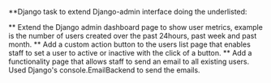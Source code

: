 **Django task to extend Django-admin interface doing the underlisted:

** Extend the Django admin dashboard page to show user metrics, example is the number of users created over the past 24hours, past week and past month. 
** Add a custom action button to the users list page that enables staff to set a user to active or inactive with the click of a button.
** Add a functionality page that allows staff to send an email to all existing users. Used Django's console.EmailBackend to send the emails.
